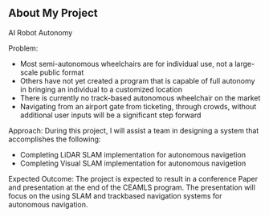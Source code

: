 ## About My Project

AI Robot Autonomy

Problem: 
  - Most semi-autonomous wheelchairs are for individual use, not a large-scale public format 
  - Others have not yet created a program that is capable of full autonomy in         bringing an individual to a customized location 
  - There is currently no track-based autonomous wheelchair on the market
  - Navigating from an airport gate from ticketing, through crowds, without additional user inputs will be a significant step forward 


Approach: During this project, I will assist a team in designing a system that accomplishes the following:

  - Completing LiDAR SLAM implementation for autonomous navigetion
  - Completing Visual SLAM implementation for autonomous navigetion

Expected Outcome: The project is expected to result in a conference Paper and presentation at the end of the CEAMLS program. The presentation will focus on the using SLAM and trackbased navigation systems for autonomous navigation.



